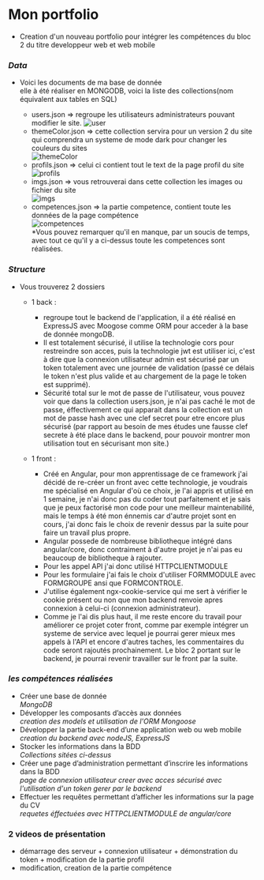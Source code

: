 # Mon portfolio

- Creation d'un nouveau portfolio pour intégrer les compétences du bloc 2 du titre developpeur web et web mobile

### _Data_

- Voici les documents de ma base de donnée  
   elle à été réaliser en MONGODB, voici la liste des collections(nom équivalent aux tables en SQL)

  - users.json => regroupe les utilisateurs administrateurs pouvant modifier le site.
    ![user](https://github.com/j314h/portfolio/blob/bloc-2/docs/img_bdd/users-collection.png)
  - themeColor.json => cette collection servira pour un version 2 du site qui comprendra un systeme de mode dark pour changer les couleurs du sites  
    ![themeColor](https://github.com/j314h/portfolio/blob/bloc-2/docs/img_bdd/themeColor-collection.png)
  - profils.json => celui ci contient tout le text de la page profil du site  
    ![profils](https://github.com/j314h/portfolio/blob/bloc-2/docs/img_bdd/profils-collection.png)
  - imgs.json => vous retrouverai dans cette collection les images ou fichier du site  
    ![imgs](https://github.com/j314h/portfolio/blob/bloc-2/docs/img_bdd/imgs-collection.png)
  - competences.json => la partie competence, contient toute les données de la page compétence  
    ![competences](https://github.com/j314h/portfolio/blob/bloc-2/docs/img_bdd/competence-collection.png)  
     \*Vous pouvez remarquer qu'il en manque, par un soucis de temps, avec tout ce qu'il y a ci-dessus toute les competences sont réalisées.

### _Structure_

- Vous trouverez 2 dossiers

  - 1 back :

    - regroupe tout le backend de l'application, il a été réalisé en ExpressJS avec Moogose comme ORM pour acceder à la base de donnée mongoDB.
    - Il est totalement sécurisé, il utilise la technologie cors pour restreindre son acces, puis la technologie jwt est utiliser ici, c'est à dire que la connexion utilisateur admin est sécurisé par un token totalement avec une journée de validation (passé ce délais le token n'est plus valide et au chargement de la page le token est supprimé).
    - Sécurité total sur le mot de passe de l'utilisateur, vous pouvez voir que dans la collection users.json, je n'ai pas caché le mot de passe, éffectivement ce qui apparait dans la collection est un mot de passe hash avec une clef secret pour etre encore plus sécurisé (par rapport au besoin de mes études une fausse clef secrete à été place dans le backend, pour pouvoir montrer mon utilisation tout en sécurisant mon site.)

  - 1 front :
    - Créé en Angular, pour mon apprentissage de ce framework j'ai décidé de re-créer un front avec cette technologie, je voudrais me spécialisé en Angular d'où ce choix, je l'ai appris et utilisé en 1 semaine, je n'ai donc pas du coder tout parfaitement et je sais que je peux factorisé mon code pour une meilleur maintenabilité, mais le temps à été mon énnemis car d'autre projet sont en cours, j'ai donc fais le choix de revenir dessus par la suite pour faire un travail plus propre.
    - Angular possede de nombreuse bibliotheque intégré dans angular/core, donc contraiment à d'autre projet je n'ai pas eu beaucoup de bibliotheque à rajouter.
    - Pour les appel API j'ai donc utilisé HTTPCLIENTMODULE
    - Pour les formulaire j'ai fais le choix d'utiliser FORMMODULE avec FORMGROUPE ansi que FORMCONTROLE.
    - J'utilise également ngx-cookie-service qui me sert à vérifier le cookie présent ou non que mon backend renvoie apres connexion à celui-ci (connexion administrateur).
    - Comme je l'ai dis plus haut, il me reste encore du travail pour améliorer ce projet coter front, comme par exemple intégrer un systeme de service avec lequel je pourrai gerer mieux mes appels à l'API et encore d'autres taches, les commentaires du code seront rajoutés prochainement. Le bloc 2 portant sur le backend, je pourrai revenir travailler sur le front par la suite.

### _les compétences réalisées_

- Créer une base de donnée  
  _MongoDB_
- Développer les composants d’accès aux données  
  _creation des models et utilisation de l'ORM Mongoose_
- Développer la partie back-end d’une application web ou web mobile  
  _creation du backend avec nodeJS, ExpressJS_
- Stocker les informations dans la BDD  
  _Collections sitées ci-dessus_
- Créer une page d’administration permettant d’inscrire les informations dans la BDD  
  _page de connexion utilisateur creer avec acces sécurisé avec l'utilisation d'un token gerer par le backend_
- Effectuer les requêtes permettant d’afficher les informations sur la page du CV  
  _requetes éffectuées avec HTTPCLIENTMODULE de angular/core_

### 2 videos de présentation

- démarrage des serveur + connexion utilisateur + démonstration du token + modification de la partie profil
- modification, creation de la partie compétence
